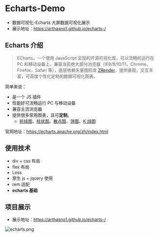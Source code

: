 # Echarts-Demo

- 数据可视化-Echarts 大屏数据可视化展示
- 展示地址：https://arthasno1.github.io/echarts-/

## Echarts 介绍

> ECharts，一个使用 JavaScript 实现的开源可视化库，可以流畅的运行在 PC 和移动设备上，兼容当前绝大部分浏览器（IE8/9/10/11，Chrome，Firefox，Safari 等），底层依赖矢量图形库 [ZRender](https://github.com/ecomfe/zrender)，提供直观，交互丰富，可高度个性化定制的数据可视化图表。

简单来说：

- 是一个 JS 插件
- 性能好可流畅运行 PC 与移动设备
- 兼容主流浏览器
- 提供很多常用图表，且可**定制**。
  - [折线图](https://echarts.apache.org/examples/zh/index.html#chart-type-line)、[柱状图](https://echarts.apache.org/examples/zh/index.html#chart-type-bar)、[散点图](https://echarts.apache.org/examples/zh/index.html#chart-type-scatter)、[饼图](https://echarts.apache.org/examples/zh/index.html#chart-type-pie)、[K 线图](https://echarts.apache.org/examples/zh/index.html#chart-type-candlestick)

官网地址：<https://echarts.apache.org/zh/index.html>

## 使用技术

- div + css 布局
- flex 布局
- Less
- 原生 js + jquery 使用
- rem 适配
- **echarts 基础**

## 项目展示

- 展示地址：https://arthasno1.github.io/echarts-/

![echarts.png](https://z4a.net/images/2020/06/29/echarts.png)
